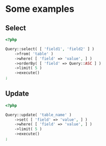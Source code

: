 # Some examples

## Select

```php
<?php

Query::select( [ 'field1', 'field2' ] )
	->from( 'table' )
	->where( [ 'field' => 'value', ] )
	->orderBy( [ 'field' => Query::ASC ] )
	->limit( 5 )
	->execute()
;
```

## Update

```php
<?php

Query::update( 'table_name' )
	->set( [ 'field' => 'value', ] )
	->where( [ 'field' => 'value', ] )
	->limit( 5 )
	->execute()
;
```